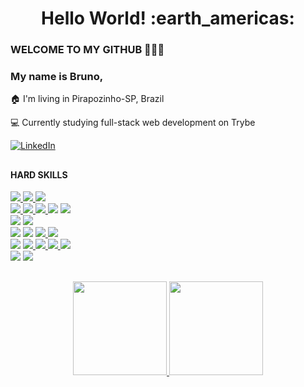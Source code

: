 <h1 align= "center"><b>Hello World! :earth_americas:</b></h1>

### WELCOME TO MY GITHUB 👋👋👋

<h3>My name is Bruno,</h3>

:house: I'm living in Pirapozinho-SP, Brazil

:computer: Currently studying full-stack web development on Trybe

<a href="https://www.linkedin.com/in/brunokian/"><img alt="LinkedIn" src="https://img.shields.io/badge/LinkedIn-0077B5?style=for-the-badge&logo=linkedin&logoColor=white" /></a>

##

<h4>HARD SKILLS</h4>

<div>
    <a href="https://img.shields.io/badge/-Javascript-05122A?style=flat&logo=javascript" target="_blank"><img src="https://img.shields.io/badge/-javascript-05122A?style=for-the-badge&logo=javascript">
    <a href="https://img.shields.io/badge/-Javascript-05122A?style=flat&logo=javascript" target="_blank"><img src="https://img.shields.io/badge/-typescript-05122A?style=for-the-badge&logo=typescript">
    <a href="https://img.shields.io/badge/-Python-05122A?style=flat&logo=python" target="_blank"><img src="https://img.shields.io/badge/-Python-05122A?style=for-the-badge&logo=python">
</div>

<div>
    <a href="https://img.shields.io/badge/-Javascript-05122A?style=flat&logo=javascript" target="_blank"><img src="https://img.shields.io/badge/-react-05122A?style=for-the-badge&logo=react">
    <a href="https://img.shields.io/badge/-Javascript-05122A?style=flat&logo=javascript" target="_blank"><img src="https://img.shields.io/badge/-framer motion-05122A?style=for-the-badge&logo=framer">
    <a href="https://img.shields.io/badge/-Javascript-05122A?style=flat&logo=javascript" target="_blank"><img src="https://img.shields.io/badge/-redux-05122A?style=for-the-badge&logo=redux">
    <a href="https://img.shields.io/badge/-HTML-05122A?style=flat&logo=html5" target="_blank"><img src="https://img.shields.io/badge/-HTML-05122A?style=for-the-badge&logo=html5"></a>
    <a href="https://img.shields.io/badge/-CSS-05122A?style=flat&logo=css3" target="_blank"><img src="https://img.shields.io/badge/-CSS-05122A?style=for-the-badge&logo=css3"></a>
</div>

<div>
    <a href="https://img.shields.io/badge/-HTML-05122A?style=flat&logo=html5" target="_blank"><img src="https://img.shields.io/badge/-node.js-05122A?style=for-the-badge&logo=node.js"></a>
    <a href="https://img.shields.io/badge/-CSS-05122A?style=flat&logo=css3" target="_blank"><img src="https://img.shields.io/badge/-sequelize-05122A?style=for-the-badge&logo=sequelize"></a>
</div>
      
<div>
    <a href="https://img.shields.io/badge/-HTML-05122A?style=flat&logo=html5" target="_blank"><img src="https://img.shields.io/badge/-mongodb-05122A?style=for-the-badge&logo=mongodb"></a>
    <a href="https://img.shields.io/badge/-CSS-05122A?style=flat&logo=css3" target="_blank"><img src="https://img.shields.io/badge/-mongoose-05122A?style=for-the-badge&logo=mongoose"></a>
    <a href="https://img.shields.io/badge/-Javascript-05122A?style=flat&logo=javascript" target="_blank"><img src="https://img.shields.io/badge/-mysql-05122A?style=for-the-badge&logo=mysql">
    <a href="https://img.shields.io/badge/-Javascript-05122A?style=flat&logo=javascript" target="_blank"><img src="https://img.shields.io/badge/-sequelize-05122A?style=for-the-badge&logo=sequelize">
</div>
      
<div>
    <a href="https://img.shields.io/badge/-CSS-05122A?style=flat&logo=css3" target="_blank"><img src="https://img.shields.io/badge/-jest-05122A?style=for-the-badge&logo=jest"></a>
    <a href="https://img.shields.io/badge/-Javascript-05122A?style=flat&logo=javascript" target="_blank"><img src="https://img.shields.io/badge/-testing library-05122A?style=for-the-badge&logo=testing library">
    <a href="https://img.shields.io/badge/-Javascript-05122A?style=flat&logo=javascript" target="_blank"><img src="https://img.shields.io/badge/-mocha-05122A?style=for-the-badge&logo=mocha">
    <a href="https://img.shields.io/badge/-Javascript-05122A?style=flat&logo=javascript" target="_blank"><img src="https://img.shields.io/badge/-chai-05122A?style=for-the-badge&logo=chai">
    <a href="https://img.shields.io/badge/-Javascript-05122A?style=flat&logo=javascript" target="_blank"><img src="https://img.shields.io/badge/-pytest-05122A?style=for-the-badge&logo=pytest">
</div>
      
<div>
    <a href="https://img.shields.io/badge/-HTML-05122A?style=flat&logo=html5" target="_blank"><img src="https://img.shields.io/badge/-git-05122A?style=for-the-badge&logo=git"></a>
    <a href="https://img.shields.io/badge/-CSS-05122A?style=flat&logo=css3" target="_blank"><img src="https://img.shields.io/badge/-docker-05122A?style=for-the-badge&logo=docker"></a>
</div>


##

<div align="center">
  <a href="https://github.com/brunokian">
  <img height="150em" src="https://github-readme-stats.vercel.app/api?username=brunokian&show_icons=true&theme=codeSTACKr&include_all_commits=true&count_private=true"/>
  <img height="150em" src="https://github-readme-stats.vercel.app/api/top-langs/?username=brunokian&layout=compact&langs_count=8&theme=codeSTACKr"/>
</div>


  
<!--
**brunokian/brunokian** is a ✨ _special_ ✨ repository because its `README.md` (this file) appears on your GitHub profile.

Here are some ideas to get you started:

- 🔭 I’m currently working on ...
- 🌱 I’m currently learning ...
- 👯 I’m looking to collaborate on ...
- 🤔 I’m looking for help with ...
- 💬 Ask me about ...
- 📫 How to reach me: ...
- 😄 Pronouns: ...
- ⚡ Fun fact: ...
-->
